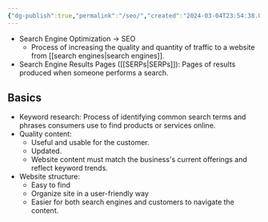 ```yaml
---
{"dg-publish":true,"permalink":"/seo/","created":"2024-03-04T23:54:38.098+01:00","updated":"2024-04-17T01:24:36.000+02:00"}
---
```


- Search Engine Optimization -> SEO
	- Process of increasing the quality and quantity of traffic to a website from [[search engines\|search engines]].
- Search Engine Results Pages ([[SERPs\|SERPs]]): Pages of results produced when someone performs a search.
## Basics
- Keyword research: Process of identifying common search terms and phrases consumers use to find products or services online.
- Quality content: 
	- Useful and usable for the customer.
	- Updated.
	- Website content must match the business's current offerings and reflect keyword trends.
- Website structure:
	- Easy to find
	- Organize site in a user-friendly way
	- Easier for both search engines and customers to navigate the content.